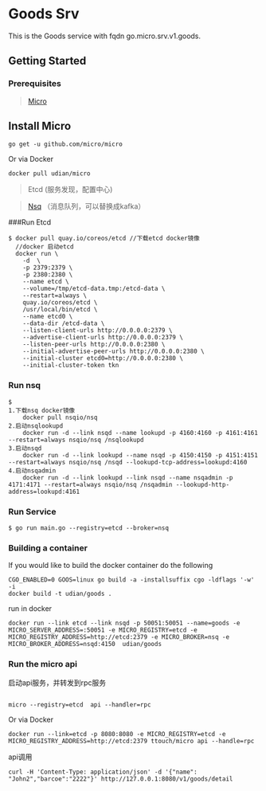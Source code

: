 # Goods Srv

This is the Goods service with fqdn go.micro.srv.v1.goods.

## Getting Started
### Prerequisites

> [Micro](https://github.com/micro/micro)

## Install Micro

```shell
go get -u github.com/micro/micro
```

Or via Docker

```shell
docker pull udian/micro
```


> Etcd (服务发现，配置中心)

> [Nsq](http://wiki.jikexueyuan.com/project/nsq-guide/) （消息队列，可以替换成kafka）


###Run Etcd
```
$ docker pull quay.io/coreos/etcd //下载etcd docker镜像
  //docker 启动etcd
  docker run \    
    -d  \
    -p 2379:2379 \
    -p 2380:2380 \
    --name etcd \
    --volume=/tmp/etcd-data.tmp:/etcd-data \
    --restart=always \
    quay.io/coreos/etcd \
    /usr/local/bin/etcd \
    --name etcd0 \
    --data-dir /etcd-data \
    --listen-client-urls http://0.0.0.0:2379 \
    --advertise-client-urls http://0.0.0.0:2379 \
    --listen-peer-urls http://0.0.0.0:2380 \
    --initial-advertise-peer-urls http://0.0.0.0:2380 \
    --initial-cluster etcd0=http://0.0.0.0:2380 \
    --initial-cluster-token tkn
```
### Run nsq
```
$ 
1.下载nsq docker镜像
    docker pull nsqio/nsq 
2.启动nsqlookupd
    docker run -d --link nsqd --name lookupd -p 4160:4160 -p 4161:4161 --restart=always nsqio/nsq /nsqlookupd  
3.启动nsqd
    docker run -d --link lookupd --name nsqd -p 4150:4150 -p 4151:4151 --restart=always nsqio/nsq /nsqd --lookupd-tcp-address=lookupd:4160
4.启动nsqadmin
    docker run -d --link lookupd --link nsqd --name nsqadmin -p 4171:4171 --restart=always nsqio/nsq /nsqadmin --lookupd-http-address=lookupd:4161
```

### Run Service

```
$ go run main.go --registry=etcd --broker=nsq
```

### Building a container

If you would like to build the docker container do the following
```
CGO_ENABLED=0 GOOS=linux go build -a -installsuffix cgo -ldflags '-w' -i
docker build -t udian/goods .

```
run in docker 
```
docker run --link etcd --link nsqd -p 50051:50051 --name=goods -e MICRO_SERVER_ADDRESS=:50051 -e MICRO_REGISTRY=etcd -e MICRO_REGISTRY_ADDRESS=http://etcd:2379 -e MICRO_BROKER=nsq -e MICRO_BROKER_ADDRESS=nsqd:4150  udian/goods
```

### Run the micro api

启动api服务，并转发到rpc服务
```

micro --registry=etcd  api --handler=rpc

```
Or via Docker

```shell
docker run --link=etcd -p 8080:8080 -e MICRO_REGISTRY=etcd -e MICRO_REGISTRY_ADDRESS=http://etcd:2379 ttouch/micro api --handle=rpc
```

api调用
```
curl -H 'Content-Type: application/json' -d '{"name": "John2","barcoe":"2222"}' http://127.0.0.1:8080/v1/goods/detail

```


